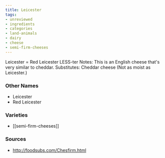 ```yaml
---
title: Leicester
tags:
- unreviewed
- ingredients
- categories
- land-animals
- dairy
- cheese
- semi-firm-cheeses
---
```

Leicester = Red Leicester LESS-ter Notes: This is an English cheese that's very similar to cheddar. Substitutes: Cheddar cheese (Not as moist as Leicester.)

### Other Names

* Leicester
* Red Leicester

### Varieties

* [[semi-firm-cheeses]]

### Sources
* http://foodsubs.com/Chesfirm.html
